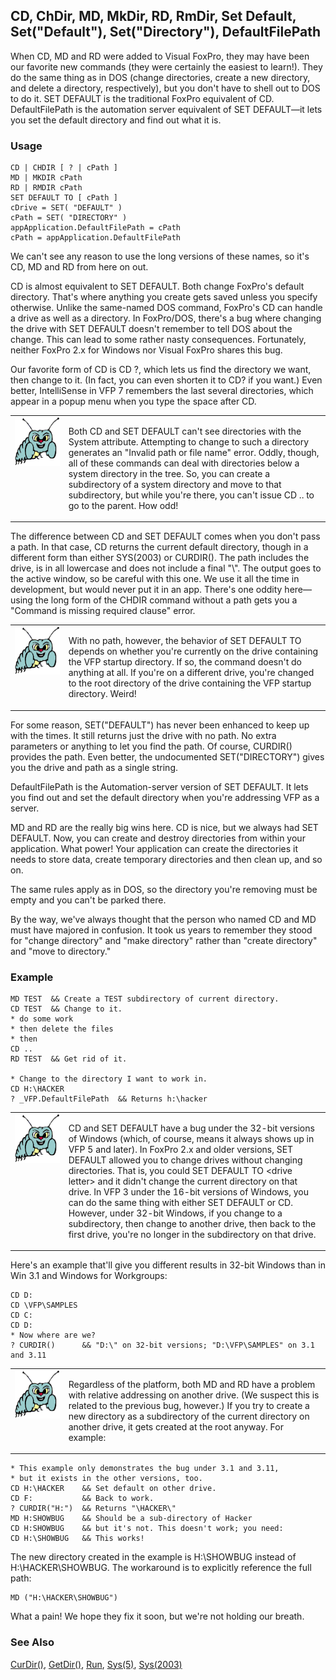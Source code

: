 ## CD, ChDir, MD, MkDir, RD, RmDir, Set Default, Set("Default"), Set("Directory"), DefaultFilePath

When CD, MD and RD were added to Visual FoxPro, they may have been our favorite new commands (they were certainly the easiest to learn!). They do the same thing as in DOS (change directories, create a new directory, and delete a directory, respectively), but you don't have to shell out to DOS to do it. SET DEFAULT is the traditional FoxPro equivalent of CD. DefaultFilePath is the automation server equivalent of SET DEFAULT&mdash;it lets you set the default directory and find out what it is.

### Usage

```foxpro
CD | CHDIR [ ? | cPath ]
MD | MKDIR cPath
RD | RMDIR cPath
SET DEFAULT TO [ cPath ]
cDrive = SET( "DEFAULT" )
cPath = SET( "DIRECTORY" )
appApplication.DefaultFilePath = cPath
cPath = appApplication.DefaultFilePath
```

We can't see any reason to use the long versions of these names, so it's CD, MD and RD from here on out.

CD is almost equivalent to SET DEFAULT. Both change FoxPro's default directory. That's where anything you create gets saved unless you specify otherwise. Unlike the same-named DOS command, FoxPro's CD can handle a drive as well as a directory. In FoxPro/DOS, there's a bug where changing the drive with SET DEFAULT doesn't remember to tell DOS about the change. This can lead to some rather nasty consequences. Fortunately, neither FoxPro 2.x for Windows nor Visual FoxPro shares this bug.

Our favorite form of CD is CD ?, which lets us find the directory we want, then change to it. (In fact, you can even shorten it to CD? if you want.) Even better, IntelliSense in VFP 7 remembers the last several directories, which appear in a popup menu when you type the space after CD.

<table>
<tr>
  <td width="17%" valign="top">
<img width="95" height="78" src="bug.gif">
  </td>
  <td width="83%">
  <p>Both CD and SET DEFAULT can't see directories with the System attribute. Attempting to change to such a directory generates an &quot;Invalid path or file name&quot; error. Oddly, though, all of these commands can deal with directories below a system directory in the tree. So, you can create a subdirectory of a system directory and move to that subdirectory, but while you're there, you can't issue CD .. to go to the parent. How odd!</p>
  </td>
 </tr>
</table>

The difference between CD and SET DEFAULT comes when you don't pass a path. In that case, CD returns the current default directory, though in a different form than either SYS(2003) or CURDIR(). The path includes the drive, is in all lowercase and does not include a final "\\". The output goes to the active window, so be careful with this one. We use it all the time in development, but would never put it in an app. There's one oddity here&mdash;using the long form of the CHDIR command without a path gets you a "Command is missing required clause" error.

<table>
<tr>
  <td width="17%" valign="top">
<img width="95" height="77" src="bug.gif">
  </td>
  <td width="83%">
  <p>With no path, however, the behavior of SET DEFAULT TO depends on whether you're currently on the drive containing the VFP startup directory. If so, the command doesn't do anything at all. If you're on a different drive, you're changed to the root directory of the drive containing the VFP startup directory. Weird!</p>
  </td>
 </tr>
</table>

For some reason, SET("DEFAULT") has never been enhanced to keep up with the times. It still returns just the drive with no path. No extra parameters or anything to let you find the path. Of course, CURDIR() provides the path. Even better, the undocumented SET("DIRECTORY") gives you the drive and path as a single string.

DefaultFilePath is the Automation-server version of SET DEFAULT. It lets you find out and set the default directory when you're addressing VFP as a server.

MD and RD are the really big wins here. CD is nice, but we always had SET DEFAULT. Now, you can create and destroy directories from within your application. What power! Your application can create the directories it needs to store data, create temporary directories and then clean up, and so on.

The same rules apply as in DOS, so the directory you're removing must be empty and you can't be parked there. 

By the way, we've always thought that the person who named CD and MD must have majored in confusion. It took us years to remember they stood for "change directory" and "make directory" rather than "create directory" and "move to directory."

### Example

```foxpro
MD TEST  && Create a TEST subdirectory of current directory.
CD TEST  && Change to it.
* do some work
* then delete the files
* then
CD ..
RD TEST  && Get rid of it.

* Change to the directory I want to work in.
CD H:\HACKER
? _VFP.DefaultFilePath  && Returns h:\hacker
```
<table>
<tr>
  <td width="17%" valign="top">
<img width="95" height="78" src="bug.gif">
  </td>
  <td width="83%">
  <p>CD and SET DEFAULT have a bug under the 32-bit versions of Windows (which, of course, means it always shows up in VFP 5 and later). In FoxPro 2.x and older versions, SET DEFAULT allowed you to change drives without changing directories. That is, you could SET DEFAULT TO &lt;drive letter&gt; and it didn't change the current directory on that drive. In VFP 3 under the 16-bit versions of Windows, you can do the same thing with either SET DEFAULT or CD. However, under 32-bit Windows, if you change to a subdirectory, then change to another drive, then back to the first drive, you're no longer in the subdirectory on that drive. </p>
  </td>
 </tr>
</table>

Here's an example that'll give you different results in 32-bit Windows than in Win 3.1 and Windows for Workgroups:

```foxpro
CD D:
CD \VFP\SAMPLES
CD C:
CD D:
* Now where are we?
? CURDIR()      && "D:\" on 32-bit versions; "D:\VFP\SAMPLES" on 3.1 and 3.11
```
<table>
<tr>
  <td width="17%" valign="top">
<img width="95" height="77" src="bug.gif">
  </td>
  <td width="83%">
  <p>Regardless of the platform, both MD and RD have a problem with relative addressing on another drive. (We suspect this is related to the previous bug, however.) If you try to create a new directory as a subdirectory of the current directory on another drive, it gets created at the root anyway. For example:</p>
  </td>
 </tr>
</table>

```foxpro
* This example only demonstrates the bug under 3.1 and 3.11,
* but it exists in the other versions, too.
CD H:\HACKER    && Set default on other drive.
CD F:           && Back to work.
? CURDIR("H:")  && Returns "\HACKER\"
MD H:SHOWBUG    && Should be a sub-directory of Hacker
CD H:SHOWBUG    && but it's not. This doesn't work; you need:
CD H:\SHOWBUG   && This works!
```
The new directory created in the example is H:\SHOWBUG instead of H:\HACKER\SHOWBUG. The workaround is to explicitly reference the full path:

```foxpro
MD ("H:\HACKER\SHOWBUG")
```
What a pain! We hope they fix it soon, but we're not holding our breath.

### See Also

[CurDir()](s4g134.md), [GetDir()](s4g113.md), [Run](s4g230.md), [Sys(5)](s4g134.md), [Sys(2003)](s4g134.md)
